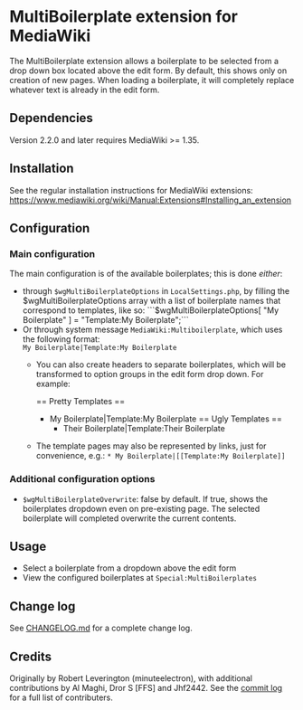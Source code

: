 MultiBoilerplate extension for MediaWiki
========================================

The MultiBoilerplate extension allows a boilerplate to be selected from a drop
down box located above the edit form. By default, this shows only on creation of
new pages. When loading a boilerplate, it will completely replace whatever text
is already in the edit form.

## Dependencies
Version 2.2.0 and later requires MediaWiki >= 1.35.

## Installation
See the regular installation instructions for MediaWiki extensions: 
  <https://www.mediawiki.org/wiki/Manual:Extensions#Installing_an_extension>

## Configuration

### Main configuration
The main configuration is of the available boilerplates; this is done *either*:
	
* through `$wgMultiBoilerplateOptions` in `LocalSettings.php`, by filling the
  $wgMultiBoilerplateOptions array with a list of boilerplate names that
  correspond to templates, like so:  
  ```$wgMultiBoilerplateOptions[ "My Boilerplate" ] = "Template:My Boilerplate";```
* Or through system message `MediaWiki:Multiboilerplate`, which uses the following
  format:  
  `My Boilerplate|Template:My Boilerplate`  
    * You can also create headers to separate boilerplates, which will be transformed
      to option groups in the edit form drop down. For example:
    
        == Pretty Templates ==
        * My Boilerplate|Template:My Boilerplate
        == Ugly Templates ==
            * Their Boilerplate|Template:Their Boilerplate
    * The template pages may also be represented by links, just for convenience, e.g.:
      `* My Boilerplate|[[Template:My Boilerplate]]`


### Additional configuration options
* `$wgMultiBoilerplateOverwrite`: false by default. If true, shows the
  boilerplates dropdown even on pre-existing page. The selected boilerplate 
  will completed overwrite the current contents.

## Usage
- Select a boilerplate from a dropdown above the edit form
- View the configured boilerplates at `Special:MultiBoilerplates`

## Change log
See [CHANGELOG.md](CHANGELOG.md) for a complete change log.

## Credits
Originally by Robert Leverington (minuteelectron), with additional contributions
by Al Maghi, Dror S \[FFS\] and Jhf2442.
See the [commit log](https://phabricator.wikimedia.org/diffusion/EMBP/history/master/)
for a full list of contributers.



